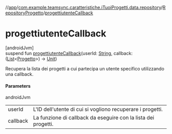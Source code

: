 //[app](../../../index.md)/[com.example.teamsync.caratteristiche.iTuoiProgetti.data.repository](../index.md)/[RepositoryProgetto](index.md)/[progettiutenteCallback](progettiutente-callback.md)

# progettiutenteCallback

[androidJvm]\
suspend fun [progettiutenteCallback](progettiutente-callback.md)(userId: [String](https://kotlinlang.org/api/latest/jvm/stdlib/kotlin/-string/index.html), callback: ([List](https://kotlinlang.org/api/latest/jvm/stdlib/kotlin.collections/-list/index.html)&lt;[Progetto](../../com.example.teamsync.caratteristiche.iTuoiProgetti.data.model/-progetto/index.md)&gt;) -&gt; [Unit](https://kotlinlang.org/api/latest/jvm/stdlib/kotlin/-unit/index.html))

Recupera la lista dei progetti a cui partecipa un utente specifico utilizzando una callback.

#### Parameters

androidJvm

| | |
|---|---|
| userId | L'ID dell'utente di cui si vogliono recuperare i progetti. |
| callback | La funzione di callback da eseguire con la lista dei progetti. |
